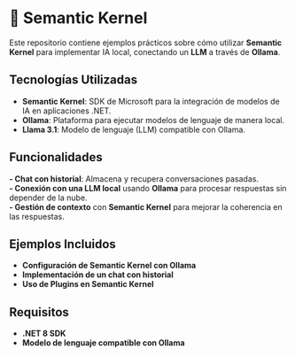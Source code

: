 # 🤖 Semantic Kernel  

Este repositorio contiene ejemplos prácticos sobre cómo utilizar **Semantic Kernel** para implementar IA local, conectando un **LLM** a través de **Ollama**.  

## Tecnologías Utilizadas  
- **Semantic Kernel**: SDK de Microsoft para la integración de modelos de IA en aplicaciones .NET.  
- **Ollama**: Plataforma para ejecutar modelos de lenguaje de manera local.  
- **Llama 3.1**: Modelo de lenguaje (LLM) compatible con Ollama.  

## Funcionalidades  
**- Chat con historial**: Almacena y recupera conversaciones pasadas.  
**- Conexión con una LLM local** usando **Ollama** para procesar respuestas sin depender de la nube.  
**- Gestión de contexto** con **Semantic Kernel** para mejorar la coherencia en las respuestas.  

## Ejemplos Incluidos  
- **Configuración de Semantic Kernel con Ollama**  
- **Implementación de un chat con historial**  
- **Uso de Plugins en Semantic Kernel**  

## Requisitos  
- **.NET 8 SDK**  
- **Modelo de lenguaje compatible con Ollama**  
